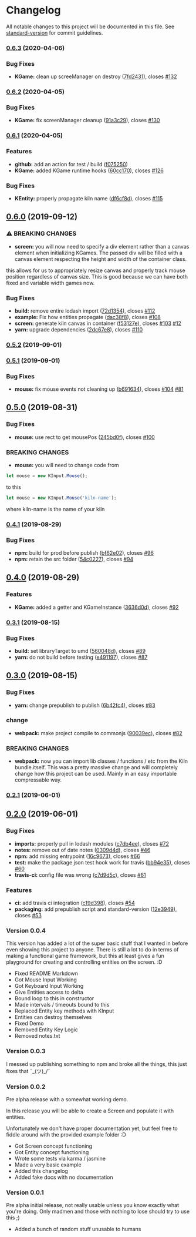 # Changelog

All notable changes to this project will be documented in this file. See [standard-version](https://github.com/conventional-changelog/standard-version) for commit guidelines.

### [0.6.3](https://github.com/codymikol/game-kiln/compare/v0.6.2...v0.6.3) (2020-04-06)


### Bug Fixes

* **KGame:** clean up screeManager on destroy ([7fd2431](https://github.com/codymikol/game-kiln/commit/7fd2431c60839f49599bb033fbbbdbd8e6faf5fe)), closes [#132](https://github.com/codymikol/game-kiln/issues/132)

### [0.6.2](https://github.com/codymikol/game-kiln/compare/v0.6.1...v0.6.2) (2020-04-05)


### Bug Fixes

* **KGame:** fix screenManager cleanup ([91a3c29](https://github.com/codymikol/game-kiln/commit/91a3c2993f78d50e95c497d77574a685d609c5a8)), closes [#130](https://github.com/codymikol/game-kiln/issues/130)

### [0.6.1](https://github.com/codymikol/game-kiln/compare/v0.6.0...v0.6.1) (2020-04-05)


### Features

* **github:** add an action for test / build ([f075250](https://github.com/codymikol/game-kiln/commit/f075250def4cc2f685e187fe5284e98e856bc944))
* **KGame:** added KGame runtime hooks ([60cc170](https://github.com/codymikol/game-kiln/commit/60cc170715437b8f3726bc2e7904cf992d2ac304)), closes [#126](https://github.com/codymikol/game-kiln/issues/126)


### Bug Fixes

* **KEntity:** properly propagate kiln name ([df6cf8d](https://github.com/codymikol/game-kiln/commit/df6cf8df3edae0665682fe6c1f59e9afcb7d05d6)), closes [#115](https://github.com/codymikol/game-kiln/issues/115)

## [0.6.0](https://github.com/codymikol/game-kiln/compare/v0.5.2...v0.6.0) (2019-09-12)


### ⚠ BREAKING CHANGES

* **screen:** you will now need to specify a
div element rather than a canvas element when
initializing KGames. The passed div will be filled
with a canvas element respecting the height and
width of the container class.

this allows for us to appropriately resize canvas
and properly track mouse position regardless of
canvas size. This is good because we can have both
fixed and variable width games now.

### Bug Fixes

* **build:** remove entire lodash import ([72d1354](https://github.com/codymikol/game-kiln/commit/72d1354)), closes [#112](https://github.com/codymikol/game-kiln/issues/112)
* **example:** Fix how entities propagate ([dac38f8](https://github.com/codymikol/game-kiln/commit/dac38f8)), closes [#108](https://github.com/codymikol/game-kiln/issues/108)
* **screen:** generate kiln canvas in container ([f53127e](https://github.com/codymikol/game-kiln/commit/f53127e)), closes [#103](https://github.com/codymikol/game-kiln/issues/103) [#12](https://github.com/codymikol/game-kiln/issues/12)
* **yarn:** upgrade dependencies ([2dc67e8](https://github.com/codymikol/game-kiln/commit/2dc67e8)), closes [#110](https://github.com/codymikol/game-kiln/issues/110)

### [0.5.2](https://github.com/codymikol/game-kiln/compare/v0.5.1...v0.5.2) (2019-09-01)



### [0.5.1](https://github.com/codymikol/game-kiln/compare/v0.5.0...v0.5.1) (2019-09-01)


### Bug Fixes

* **mouse:** fix mouse events not cleaning up ([b691634](https://github.com/codymikol/game-kiln/commit/b691634)), closes [#104](https://github.com/codymikol/game-kiln/issues/104) [#81](https://github.com/codymikol/game-kiln/issues/81)



## [0.5.0](https://github.com/codymikol/game-kiln/compare/v0.4.1...v0.5.0) (2019-08-31)


### Bug Fixes

* **mouse:** use rect to get mousePos ([245bd0f](https://github.com/codymikol/game-kiln/commit/245bd0f)), closes [#100](https://github.com/codymikol/game-kiln/issues/100)


### BREAKING CHANGES

* **mouse:** you will need to change code from

```javascript
let mouse = new KInput.Mouse();
```

to this

```javascript
let mouse = new KInput.Mouse('kiln-name');
```

where kiln-name is the name of your kiln



### [0.4.1](https://github.com/codymikol/game-kiln/compare/v0.4.0...v0.4.1) (2019-08-29)


### Bug Fixes

* **npm:** build for prod before publish ([bf62e02](https://github.com/codymikol/game-kiln/commit/bf62e02)), closes [#96](https://github.com/codymikol/game-kiln/issues/96)
* **npm:** retain the src folder ([54c0227](https://github.com/codymikol/game-kiln/commit/54c0227)), closes [#94](https://github.com/codymikol/game-kiln/issues/94)



## [0.4.0](https://github.com/codymikol/game-kiln/compare/v0.3.1...v0.4.0) (2019-08-29)


### Features

* **KGame:** added a getter and KGameInstance ([3636d0d](https://github.com/codymikol/game-kiln/commit/3636d0d)), closes [#92](https://github.com/codymikol/game-kiln/issues/92)



### [0.3.1](https://github.com/codymikol/game-kiln/compare/v0.3.0...v0.3.1) (2019-08-15)


### Bug Fixes

* **build:** set libraryTarget to umd ([560048d](https://github.com/codymikol/game-kiln/commit/560048d)), closes [#89](https://github.com/codymikol/game-kiln/issues/89)
* **yarn:** do not build before testing ([e491197](https://github.com/codymikol/game-kiln/commit/e491197)), closes [#87](https://github.com/codymikol/game-kiln/issues/87)



## [0.3.0](https://github.com/codymikol/game-kiln/compare/v0.2.1...v0.3.0) (2019-08-15)


### Bug Fixes

* **yarn:** change prepublish to publish ([6b42fc4](https://github.com/codymikol/game-kiln/commit/6b42fc4)), closes [#83](https://github.com/codymikol/game-kiln/issues/83)


### change

* **webpack:** make project compile to commonjs ([90039ec](https://github.com/codymikol/game-kiln/commit/90039ec)), closes [#82](https://github.com/codymikol/game-kiln/issues/82)


### BREAKING CHANGES

* **webpack:** now you can import lib classes /
functions / etc from the Kiln bundle.itself.
This was a pretty massive change and will
completely change how this project can be used.
Mainly in an easy importable compressable way.



### [0.2.1](https://github.com/codymikol/game-kiln/compare/v0.2.0...v0.2.1) (2019-06-01)



## [0.2.0](https://github.com/codymikol/game-kiln/compare/v0.0.4...v0.2.0) (2019-06-01)


### Bug Fixes

* **imports:** properly pull in lodash modules ([c7db4ee](https://github.com/codymikol/game-kiln/commit/c7db4ee)), closes [#72](https://github.com/codymikol/game-kiln/issues/72)
* **notes:** remove out of date notes ([0309d4d](https://github.com/codymikol/game-kiln/commit/0309d4d)), closes [#46](https://github.com/codymikol/game-kiln/issues/46)
* **npm:** add missing entrypoint ([16c9673](https://github.com/codymikol/game-kiln/commit/16c9673)), closes [#66](https://github.com/codymikol/game-kiln/issues/66)
* **test:** make the package json test hook work for travis ([bb94e35](https://github.com/codymikol/game-kiln/commit/bb94e35)), closes [#60](https://github.com/codymikol/game-kiln/issues/60)
* **travis-ci:** config file was wrong ([c7d9d5c](https://github.com/codymikol/game-kiln/commit/c7d9d5c)), closes [#61](https://github.com/codymikol/game-kiln/issues/61)


### Features

* **ci:** add travis ci integration ([c19d398](https://github.com/codymikol/game-kiln/commit/c19d398)), closes [#54](https://github.com/codymikol/game-kiln/issues/54)
* **packaging:** add prepublish script and standard-version ([12e3949](https://github.com/codymikol/game-kiln/commit/12e3949)), closes [#53](https://github.com/codymikol/game-kiln/issues/53)




### Version 0.0.4

This version has added a lot of the super basic stuff that I wanted in before even showing this project to anyone. There is still a lot to do in terms of making a functional game framework, but this at least gives a fun playground for creating and controlling entities on the screen. :D

* Fixed README Markdown
* Got Mouse Input Working
* Got Keyboard Input Working
* Give Entities access to delta
* Bound loop to this in constructor
* Made intervals / timeouts bound to this
* Replaced Entity key methods with KInput
* Entities can destroy themselves
* Fixed Demo
* Removed Entity Key Logic
* Removed notes.txt

### Version 0.0.3

I messed up publishing something to npm and broke all the things, this just fixes that ¯\_(ツ)_/¯ 

### Version 0.0.2

Pre alpha release with a somewhat working demo. 

In this release you will be able to create a Screen and populate it with entities. 

Unfortunately we don't have proper documentation yet, but feel free to fiddle around with the provided example folder :D

* Got Screen concept functioning
* Got Entity concept functioning
* Wrote some tests via karma / jasmine
* Made a very basic example
* Added this changelog
* Added fake docs with no documentation

### Version 0.0.1

Pre alpha initial release, not really usable unless you know exactly what you're doing. Only madmen and those with nothing to lose should try to use this ;)

* Added a bunch of random stuff unusable to humans
